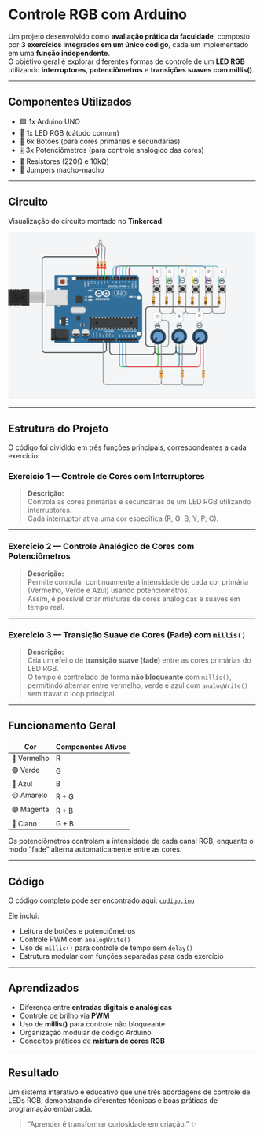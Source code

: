 # Controle RGB com Arduino  

Um projeto desenvolvido como **avaliação prática da faculdade**, composto por **3 exercícios integrados em um único código**, cada um implementado em uma **função independente**.  
O objetivo geral é explorar diferentes formas de controle de um **LED RGB** utilizando **interruptores**, **potenciômetros** e **transições suaves com millis()**.

---

## Componentes Utilizados  

- 🟦 1x Arduino UNO  
- 🔴 1x LED RGB (cátodo comum)  
- 🔘 6x Botões (para cores primárias e secundárias)  
- 🎚️ 3x Potenciômetros (para controle analógico das cores)  
- 🪫 Resistores (220Ω e 10kΩ)  
- 🔌 Jumpers macho-macho  

---

## Circuito  

Visualização do circuito montado no **Tinkercad**:  

![Circuito RGB](circuito.png)

---

## Estrutura do Projeto  

O código foi dividido em três funções principais, correspondentes a cada exercício:

### Exercício 1 — Controle de Cores com Interruptores  
> **Descrição:**  
> Controla as cores primárias e secundárias de um LED RGB utilizando interruptores.  
> Cada interruptor ativa uma cor específica (R, G, B, Y, P, C).  

---

### Exercício 2 — Controle Analógico de Cores com Potenciômetros  
> **Descrição:**  
> Permite controlar continuamente a intensidade de cada cor primária (Vermelho, Verde e Azul) usando potenciômetros.  
> Assim, é possível criar misturas de cores analógicas e suaves em tempo real.  

---

### Exercício 3 — Transição Suave de Cores (Fade) com `millis()`  
> **Descrição:**  
> Cria um efeito de **transição suave (fade)** entre as cores primárias do LED RGB.  
> O tempo é controlado de forma **não bloqueante** com `millis()`, permitindo alternar entre vermelho, verde e azul com `analogWrite()` sem travar o loop principal.  

---

## Funcionamento Geral  

| Cor | Componentes Ativos |
|------|--------------------|
| 🔴 Vermelho | R |
| 🟢 Verde | G |
| 🔵 Azul | B |
| 🟡 Amarelo | R + G |
| 🟣 Magenta | R + B |
| 🔵 Ciano | G + B |

Os potenciômetros controlam a intensidade de cada canal RGB, enquanto o modo “fade” alterna automaticamente entre as cores.

---

## Código  

O código completo pode ser encontrado aqui: [`codigo.ino`](codigo.ino)  

Ele inclui:
- Leitura de botões e potenciômetros  
- Controle PWM com `analogWrite()`  
- Uso de `millis()` para controle de tempo sem `delay()`  
- Estrutura modular com funções separadas para cada exercício  

---

## Aprendizados  

- Diferença entre **entradas digitais e analógicas**  
- Controle de brilho via **PWM**  
- Uso de **millis()** para controle não bloqueante  
- Organização modular de código Arduino  
- Conceitos práticos de **mistura de cores RGB**

---

## Resultado  

Um sistema interativo e educativo que une três abordagens de controle de LEDs RGB, demonstrando diferentes técnicas e boas práticas de programação embarcada.  

> “Aprender é transformar curiosidade em criação.” ✨  
